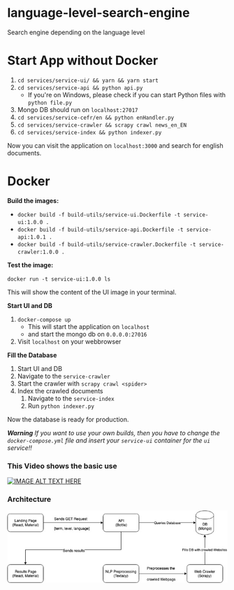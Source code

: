 # language-level-search-engine
Search engine depending on the language level

# Start App without Docker

1. `cd services/service-ui/ && yarn && yarn start`
2. `cd services/service-api && python api.py`
    - If you're on Windows, please check if you can start Python files with `python file.py`
3. Mongo DB should run on `localhost:27017`
4. `cd services/service-cefr/en && python enHandler.py`
5. `cd services/service-crawler && scrapy crawl news_en_EN`
6. `cd services/service-index && python indexer.py`

Now you can visit the application on `localhost:3000` and search for english documents.

# Docker

**Build the images:**

- `docker build -f build-utils/service-ui.Dockerfile -t service-ui:1.0.0 .`
- `docker build -f build-utils/service-api.Dockerfile -t service-api:1.0.1 .`
- `docker build -f build-utils/service-crawler.Dockerfile -t service-crawler:1.0.0 .`

**Test the image:**

`docker run -t service-ui:1.0.0 ls`

This will show the content of the UI image in your terminal.

**Start UI and DB**

1. `docker-compose up`
   - This will start the application on `localhost`
   - and start the mongo db on `0.0.0.0:27016`
2. Visit `localhost` on your webbrowser

**Fill the Database**

1. Start UI and DB
2. Navigate to the `service-crawler`
3. Start the crawler with `scrapy crawl <spider>` 
4. Index the crawled documents
    1. Navigate to the `service-index`
    2. Run `python indexer.py`

Now the database is ready for production.

***Warning***
*If you want to use your own builds, then you have to change the `docker-compose.yml` file and insert your `service-ui` container for the `ui` service!!*

### This Video shows the basic use

[![IMAGE ALT TEXT HERE](http://img.youtube.com/vi/PUorFd57_fE/0.jpg)](https://www.youtube.com/watch?v=eo8XwrqPIgg&feature=youtu.be)

### Architecture

 ![Architecture](docs/LanguageLevelSearchEngine.jpg)
